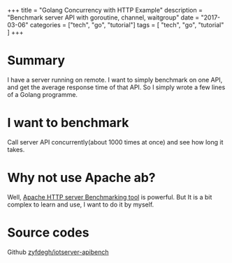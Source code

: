+++
title = "Golang Concurrency with HTTP Example"
description = "Benchmark server API with goroutine, channel, waitgroup"
date = "2017-03-06"
categories = ["tech", "go", "tutorial"]
tags = [
	"tech",
	"go",
	"tutorial"
]
+++

# Summary

I have a server running on remote. I want to simply benchmark on one API, and get the 
average response time of that API. So I simply wrote a few lines of a Golang programme.

# I want to benchmark

Call server API concurrently(about 1000 times at once) and see how long it takes.

# Why not use Apache ab?

Well, [Apache HTTP server Benchmarking tool](https://httpd.apache.org/docs/2.4/programs/ab.html) is powerful.
But It is a bit complex to learn and use, I want to do it by myself.

# Source codes

Github [zyfdegh/iotserver-apibench](https://github.com/zyfdegh/iotserver-apibench.git)

